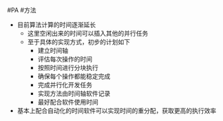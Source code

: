 #PA #方法
* 目前算法计算的时间逐渐延长
	* 这里空闲出来的时间可以插入其他的并行任务
	* 至于具体的实现方式，初步的计划如下
		* 建立时间轴
		* 评估每次操作的时间
		* 按照时间进行分块执行
		* 确保每个操作都能稳定完成
		* 完成并行化开发任务
		* 实现方法由时间轴软件记录
		* 最好配合软件使用时间
* 基本上配合自动化的时间软件可以实现时间的重分配，获取更高的执行效率